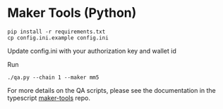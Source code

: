 Maker Tools (Python)
====================

```
pip install -r requirements.txt
cp config.ini.example config.ini
```

Update config.ini with your authorization key and wallet id

Run

```
./qa.py --chain 1 --maker mm5
```

For more details on the QA scripts, please see the documentation in the typescript [maker-tools](https://github.com/hashflownetwork/maker-tools) repo.


